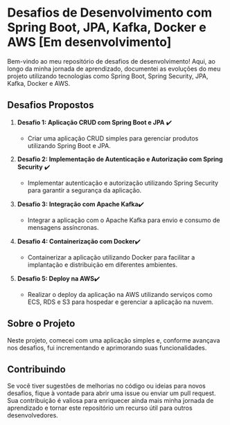 # Desafios de Desenvolvimento com Spring Boot, JPA, Kafka, Docker e AWS [Em desenvolvimento]

Bem-vindo ao meu repositório de desafios de desenvolvimento! Aqui, ao longo da minha jornada de aprendizado, documentei as evoluções do meu projeto utilizando tecnologias como Spring Boot, Spring Security, JPA, Kafka, Docker e AWS.

## Desafios Propostos

1. **Desafio 1: Aplicação CRUD com Spring Boot e JPA** ✔️
   - Criar uma aplicação CRUD simples para gerenciar produtos utilizando Spring Boot e JPA.

2. **Desafio 2: Implementação de Autenticação e Autorização com Spring Security** ✔️
   - Implementar autenticação e autorização utilizando Spring Security para garantir a segurança da aplicação.

3. **Desafio 3: Integração com Apache Kafka**✔️
   - Integrar a aplicação com o Apache Kafka para envio e consumo de mensagens assíncronas.

4. **Desafio 4: Containerização com Docker**✔️
   - Containerizar a aplicação utilizando Docker para facilitar a implantação e distribuição em diferentes ambientes.

5. **Desafio 5: Deploy na AWS**✔️
   - Realizar o deploy da aplicação na AWS utilizando serviços como ECS, RDS e S3 para hospedar e gerenciar a aplicação na nuvem.

## Sobre o Projeto

Neste projeto, comecei com uma aplicação simples e, conforme avançava nos desafios, fui incrementando e aprimorando suas funcionalidades.

## Contribuindo

Se você tiver sugestões de melhorias no código ou ideias para novos desafios, fique à vontade para abrir uma issue ou enviar um pull request. Sua contribuição é valiosa para enriquecer ainda mais minha jornada de aprendizado e tornar este repositório um recurso útil para outros desenvolvedores.

